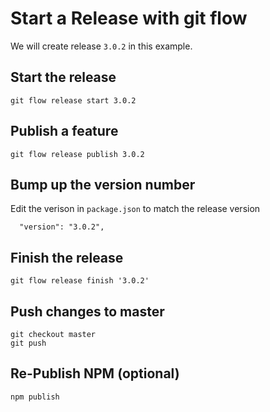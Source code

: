 # Start a Release with git flow

We will create release `3.0.2` in this example.


## Start the release

```
git flow release start 3.0.2
```


## Publish a feature

```
git flow release publish 3.0.2
```


## Bump up the version number 

Edit the verison in `package.json` to match the release version

```
  "version": "3.0.2",
```


## Finish the release

```
git flow release finish '3.0.2'
``` 

## Push changes to master

```
git checkout master
git push
```

## Re-Publish NPM (optional)

```
npm publish
```